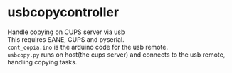 # usbcopycontroller
Handle copying on CUPS server via usb\
This requires SANE, CUPS and pyserial.\
`cont_copia.ino` is the arduino code for the usb remote.\
`usbcopy.py` runs on host(the cups server) and connects to the usb remote, handling copying tasks.

